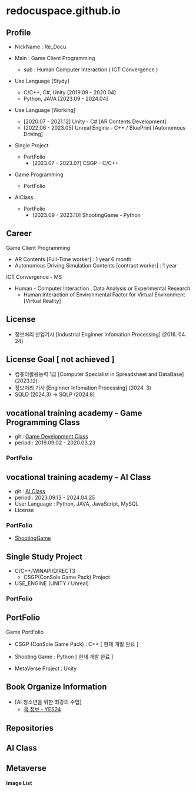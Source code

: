 # redocuspace.github.io


## Profile 

- NickName : Re_Docu
- Main : Game Client Programming
  - sub : Human Computer Interaction ( ICT Convergence )
 
- Use Language [Stydy]
  - C/C++, C#, Unity [2019.09 - 2020.04]
  - Python, JAVA [2023.09 - 2024.04]

- Use Language [Working]
  - [2020.07 - 2021.12] Unity - C# [AR Contents Development]
  - [2022.06 - 2023.05] Unreal Engine - C++ / BluePrint [Autonomous Driving]

- Single Project
  - PortFolio
    - [2023.07 - 2023.07] CSGP - C/C++

- Game Programming
  - PortFolio

- AIClass
  - PortFolio
    - [2023.09 - 2023.10] ShootingGame - Python
  
## Career

Game Client Programming
- AR Contents [Full-Time worker] : 1 year 6 month
- Autonomous Driving Simulation Contents [contract worker] : 1 year
  
ICT Convergence - MS
- Human - Computer Interaction , Data Analysis or Experimental Research
    - Human Interaction of Environmental Factor for Virtual Environment [Virtual Reality]

## License
- 정보처리 산업기사 [Industrial Enginner Infomation Processing] (2016. 04. 24) 

## License Goal [ not achieved ]
- 컴퓨터활용능력 1급 [Computer Specialist in Spreadsheet and DataBase] (2023.12)
- 정보처리 기사 [Enginner Infomation Processing] (2024. 3)
- SQLD (2024.3) -> SQLP (2024.8)



## vocational training academy - Game Programming Class

- git : [Game Development Class](https://github.com/ReDocuSpace/GameDevelopmentClass)
- period : 2019.09.02 - 2020.03.23

### PortFolio

## vocational training academy - AI Class

- git : [AI Class](https://github.com/ReDocuSpace/AIClass)
- period : 2023.09.13 - 2024.04.25
- User Language : Python, JAVA, JavaScript, MySQL
- License

### PortFolio
- [ShootingGame](https://github.com/ReDocuSpace/AIClass/tree/main/Python/Python_Project)
 
## Single Study Project

- C/C++/WINAPI/DIRECT3
    - CSGP(ConSole Game Pack) Project
- USE_ENGINE (UNITY / Unreal)

### PortFolio

## PortFolio

Game PortFolio
- CSGP (ConSole Game Pack) : C++ [ 현재 개발 완료 ]
- Shooting Game : Python [ 현재 개발 완료 ]

- MetaVerse Project : Unity

## Book Organize Information

- [AI 청소년을 위한 최강의 수업]
  - [책 정보 - YES24](https://cremaclub.yes24.com/BookClub/Detail/105245103)

## Repositories


## AI Class

## Metaverse

#### Image List

